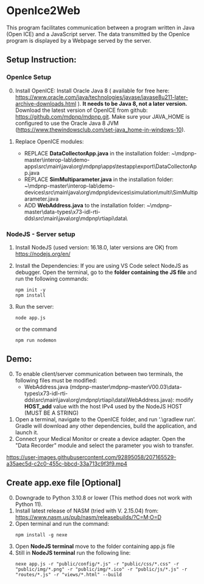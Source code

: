 # OpenIce2Web

This program facilitates communication between a program written in Java (Open ICE) and a JavaScript server.
The data transmitted by the OpenIce program is displayed by a Webpage served by the server.

## Setup Instruction:


### OpenIce Setup
0. Install OpenICE: 
   Install Oracle Java 8 ( available for free here: https://www.oracle.com/java/technologies/javase/javase8u211-later-archive-downloads.html ). **It needs to be Java      8, not a later version.**
   Download the latest version of OpenICE from github: https://github.com/mdpnp/mdpnp.git.
   Make sure your JAVA_HOME is configured to use the Oracle Java 8 JVM (https://www.thewindowsclub.com/set-java_home-in-windows-10).

1. Replace OpenICE modules:
    - REPLACE **DataCollectorApp.java** in the installation folder: ~\mdpnp-master\interop-lab\demo-apps\src\main\java\org\mdpnp\apps\testapp\export\DataCollectorApp.java
    - REPLACE **SimMultiparameter.java** in the installation folder: ~\mdpnp-master\interop-lab\demo-devices\src\main\java\org\mdpnp\devices\simulation\multi\SimMultiparameter.java
    - ADD **WebAddress.java** to the installation folder: ~\mdpnp-master\data-types\x73-idl-rti-dds\src\main\java\org\mdpnp\rtiapi\data\

   
### NodeJS - Server setup

1. Install NodeJS (used version: 16.18.0, later versions are OK) from https://nodejs.org/en/
2. Install the Dependencies:
   If you are using VS Code select NodeJS as debugger. Open the terminal, go to the **folder containing the JS file** and run the following commands:
    ```
    npm init -y
    npm install
    ```
    <!--
    If it does not work run this ==> but npm install should do the trick!!
    npm install ws 
    npm install http 
    npm install express
    npm install socket.io
    npm install ejs
    npm install path
    
    -->

3. Run the server:
    ```
    node app.js
    ```
    or the command
    ```
    npm run nodemon
    ```


## Demo:
0. To enable client/server communication between two terminals, the following files must be modified:
    - WebAddress.java (mdpnp-master\mdpnp-masterV00.03\data-types\x73-idl-rti-dds\src\main\java\org\mdpnp\rtiapi\data\WebAddress.java): modify **HOST_add** value with the host IPv4 used by the NodeJS HOST (MUST BE A STRING)
1. Open a terminal, navigate to the OpenICE folder, and run ‘.\gradlew run’. Gradle will download any other dependencies, build the application, and launch it.
2. Connect your Medical Monitor or create a device adapter. Open the "Data Recorder" module and select the parameter you wish to transfer.



https://user-images.githubusercontent.com/92895058/207165529-a35aec5d-c2c0-455c-bbcd-33a713c9f3f9.mp4


## Create app.exe file [Optional]
0. Downgrade to Python 3.10.8 or lower (This method does not work with Python 11).
1. Install latest release of NASM (tried with V. 2.15.04) from: https://www.nasm.us/pub/nasm/releasebuilds/?C=M;O=D
2. Open terminal and run the command:
    ```
    npm install -g nexe
    ```
3. Open **NodeJS terminal** move to the folder containing app.js file 
4. Still in **NodeJS terminal** run the following line:
    ```
    nexe app.js -r "public/config/*.js" -r "public/css/*.css" -r "public/img/*.png" -r "public/img/*.ico" -r "public/js/*.js" -r "routes/*.js" -r "views/*.html" --build
    ```
